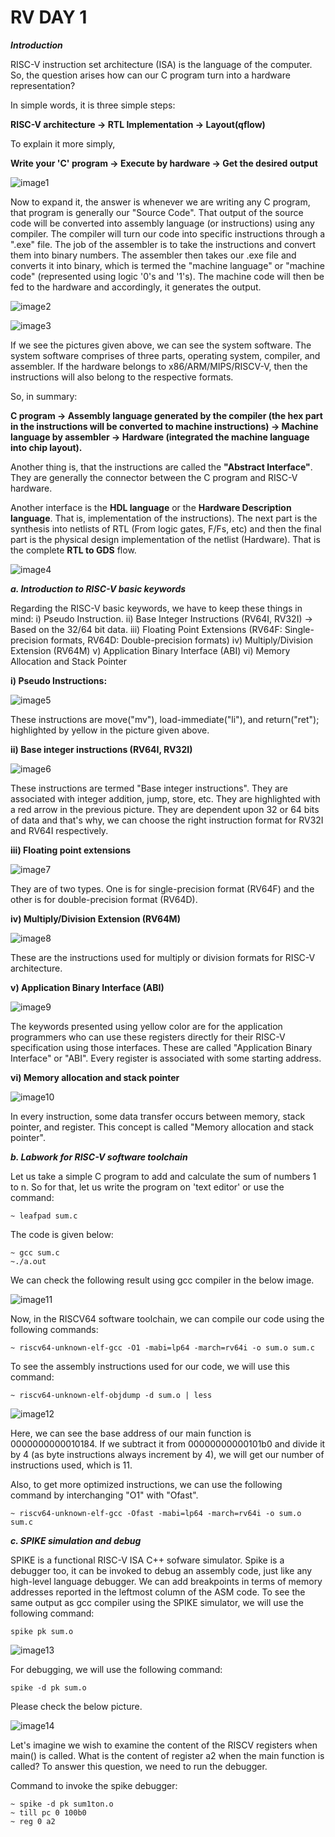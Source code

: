 # RV DAY 1 #

***Introduction***

RISC-V instruction set architecture (ISA) is the language of the computer. So, the question arises how can our C program turn into a hardware representation? 

In simple words, it is three simple steps:

**RISC-V architecture -> RTL Implementation -> Layout(qflow)**

To explain it more simply, 

**Write your 'C' program -> Execute by hardware -> Get the desired output**

![image1](/week2/task1/RISCV_to_layout.png)

Now to expand it, the answer is whenever we are writing any C program, that program is generally our "Source Code". That output of the source code will be converted into assembly language (or instructions) using any compiler. The compiler will turn our code into specific instructions through a ".exe" file. The job of the assembler is to take the instructions and convert them into binary numbers. The assembler then takes our .exe file and converts it into binary, which is termed the "machine language" or "machine code" (represented using logic '0's and '1's). The machine code will then be fed to the hardware and accordingly, it generates the output.

![image2](/week2/task1/apps_to_hardware.png)

![image3](/week2/task1/c_to_hw.png)

If we see the pictures given above, we can see the system software. The system software comprises of three parts, operating system, compiler, and assembler. If the hardware belongs to x86/ARM/MIPS/RISCV-V, then the instructions will also belong to the respective formats.

So, in summary:

**C program -> Assembly language generated by the compiler (the hex part in the instructions will be converted to machine instructions) -> Machine language by assembler -> Hardware (integrated the machine language into chip layout).**

Another thing is, that the instructions are called the **"Abstract Interface"**. They are generally the connector between the C program and RISC-V hardware. 

Another interface is the **HDL language** or the **Hardware Description language**. That is, implementation of the instructions). The next part is the synthesis into netlists of RTL (From logic gates, F/Fs, etc) and then the final part is the physical design implementation of the netlist (Hardware). That is the complete **RTL to GDS** flow.

![image4](/week2/task1/using_rtl.png)

***a. Introduction to RISC-V basic keywords***

Regarding the RISC-V basic keywords, we have to keep these things in mind:
 i) Pseudo Instruction.
 ii) Base Integer Instructions (RV64I, RV32I) -> Based on the 32/64 bit data.
 iii) Floating Point Extensions (RV64F: Single-precision formats, RV64D: Double-precision formats)
 iv) Multiply/Division Extension (RV64M)
 v) Application Binary Interface (ABI)
 vi) Memory Allocation and Stack Pointer

**i) Pseudo Instructions:**

![image5](/week2/task1/Pseudo_instructions.png)

These instructions are move("mv"), load-immediate("li"), and return("ret"); highlighted by yellow in the picture given above.

**ii) Base integer instructions (RV64I, RV32I)**

![image6](/week2/task1/RV64I.png)

These instructions are termed "Base integer instructions". They are associated with integer addition, jump, store, etc. They are highlighted with a red arrow in the previous picture. They are dependent upon 32 or 64 bits of data and that's why, we can choose the right instruction format for RV32I and RV64I respectively.

**iii)  Floating point extensions**

![image7](/week2/task1/RV64F_&_RV64D.png)

They are of two types. One is for single-precision format (RV64F) and the other is for double-precision format (RV64D).

**iv) Multiply/Division Extension (RV64M)**

![image8](/week2/task1/RV64M.png)

These are the instructions used for multiply or division formats for RISC-V architecture.

**v) Application Binary Interface (ABI)**

![image9](/week2/task1/ABI.png)

The keywords presented using yellow color are for the application programmers who can use these registers directly for their RISC-V specification using those interfaces. These are called "Application Binary Interface" or "ABI". Every register is associated with some starting address. 

**vi) Memory allocation and stack pointer**

![image10](/week2/task1/Mem_allocation.png)

In every instruction, some data transfer occurs between memory, stack pointer, and register. This concept is called "Memory allocation and stack pointer".

***b. Labwork for RISC-V software toolchain***

Let us take a simple C program to add and calculate the sum of numbers 1 to n. So for that, let us write the program on 'text editor' or use the command:
```
~ leafpad sum.c
```
The code is given below:
```
~ gcc sum.c
~./a.out
```
We can check the following result using gcc compiler in the below image.

![image11](/week2/task1/sum/using_gcc.png)

Now, in the RISCV64 software toolchain, we can compile our code using the following commands: 
```
~ riscv64-unknown-elf-gcc -O1 -mabi=lp64 -march=rv64i -o sum.o sum.c
```
To see the assembly instructions used for our code, we will use this command:
```
~ riscv64-unknown-elf-objdump -d sum.o | less
```
![image12](/week2/task1/sum/main.png)

Here, we can see the base address of our main function is 0000000000010184. If we subtract it from 00000000000101b0 and divide it by 4 (as byte instructions always increment by 4), we will get our number of instructions used, which is 11. 

Also, to get more optimized instructions,  we can use the following command by interchanging "O1" with "Ofast".
```
~ riscv64-unknown-elf-gcc -Ofast -mabi=lp64 -march=rv64i -o sum.o sum.c
```
***c. SPIKE simulation and debug***

SPIKE is a functional RISC-V ISA C++ sofware simulator. Spike is a debugger too, it can be invoked to debug an assembly code, just like any high-level language debugger. We can add breakpoints in terms of memory addresses reported in the leftmost column of the ASM code. To see the same output as gcc compiler using the SPIKE simulator, we will use the following command:
```
spike pk sum.o
```
![image13](/week2/task1/sum/using_spike.png)

For debugging, we will use the following command:
```
spike -d pk sum.o
```
Please check the below picture.

![image14](/week2/task1/sum/debug.png)

Let's imagine we wish to examine the content of the RISCV registers when main() is called. 
What is the content of register a2 when the main function is called?
To answer this question, we need to run the debugger. 

Command to invoke the spike debugger: 
```
~ spike -d pk sum1ton.o
~ till pc 0 100b0 
~ reg 0 a2 
```
